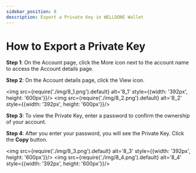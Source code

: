 ```yaml
---
sidebar_position: 8
description: Export a Private Key in WELLDONE Wallet
---
```


# How to Export a Private Key

**Step 1**: On the Account page, click the More icon next to the account name to access the Account details page.

**Step 2**: On the Account details page, click the View icon.

<img src={require('./img/8_1.png').default} alt='8_1' style={{width: '392px', height: '600px'}}/>
<img src={require('./img/8_2.png').default} alt='8_2' style={{width: '392px', height: '600px'}}/>

**Step 3**: To view the Private Key, enter a password to confirm the ownership of your account.

**Step 4**: After you enter your password, you will see the Private Key. Click the **Copy** button.

<img src={require('./img/8_3.png').default} alt='8_3' style={{width: '392px', height: '600px'}}/>
<img src={require('./img/8_4.png').default} alt='8_4' style={{width: '392px', height: '600px'}}/>
